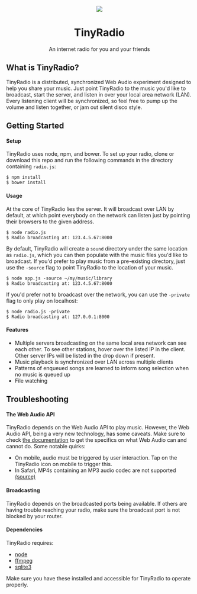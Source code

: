 <p align="center">
  <img src="http://i.imgur.com/yH85vgu.png"/>
</p>
<h1 align="center">TinyRadio</h1>
<p align="center">An internet radio for you and your friends</p>

## What is TinyRadio?
TinyRadio is a distributed, synchronized Web Audio experiment designed to help you share your music. Just point TinyRadio to the music you'd like to broadcast, start the server, and listen in over your local area network (LAN). Every listening client will be synchronized, so feel free to pump up the volume and listen together, or jam out silent disco style.

## Getting Started
#### Setup
TinyRadio uses node, npm, and bower. To set up your radio, clone or download this repo and run the following commands in the directory containing ```radio.js```:
```
$ npm install
$ bower install
```

#### Usage
At the core of TinyRadio lies the server. It will broadcast over LAN by default, at which point everybody on the network can listen just by pointing their browsers to the given address.
```
$ node radio.js  
$ Radio broadcasting at: 123.4.5.67:8000
```

By default, TinyRadio will create a ```sound``` directory under the same location as ```radio.js```, which you can then populate with the music files you'd like to broadcast. If you'd prefer to play music from a pre-existing directory, just use the ```-source``` flag to point TinyRadio to the location of your music.
```
$ node app.js -source ~/my/music/library
$ Radio broadcasting at: 123.4.5.67:8000
```

If you'd prefer not to broadcast over the network, you can use the ```-private``` flag to only play on localhost:
```
$ node radio.js -private
$ Radio broadcasting at: 127.0.0.1:8000
```

#### Features
 - Multiple servers broadcasting on the same local area network can see each other. To see other stations, hover over the listed IP in the client. Other server IPs will be listed in the drop down if present.
 - Music playback is synchronized over LAN across multiple clients
 - Patterns of enqueued songs are learned to inform song selection when no music is queued up
 - File watching


## Troubleshooting
#### The Web Audio API
TinyRadio depends on the Web Audio API to play music. However, the Web Audio API, being a very new technology, has some caveats. Make sure to check [the documentation](https://developer.mozilla.org/en-US/docs/Web/API/Web_Audio_API) to get the specifics on what Web Audio can and cannot do. Some notable quirks:
 - On mobile, audio must be triggered by user interaction. Tap on the TinyRadio icon on mobile to trigger this.
 - In Safari, MP4s containing an MP3 audio codec are not supported [(source)](https://developer.mozilla.org/en-US/docs/Web/HTML/Supported_media_formats)

#### Broadcasting
TinyRadio depends on the broadcasted ports being available. If others are having trouble reaching your radio, make sure the broadcast port is not blocked by your router.

#### Dependencies
TinyRadio requires:
 - [node](https://nodejs.org/en/)
 - [ffmpeg](https://www.ffmpeg.org/)
 - [sqlite3](https://www.sqlite.org/)

Make sure you have these installed and accessible for TinyRadio to operate properly.


